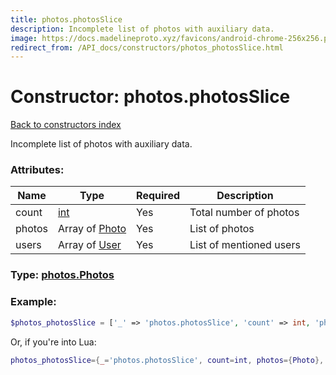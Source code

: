 ```yaml
---
title: photos.photosSlice
description: Incomplete list of photos with auxiliary data.
image: https://docs.madelineproto.xyz/favicons/android-chrome-256x256.png
redirect_from: /API_docs/constructors/photos_photosSlice.html
---
```

# Constructor: photos.photosSlice  
[Back to constructors index](index.md)



Incomplete list of photos with auxiliary data.

### Attributes:

| Name     |    Type       | Required | Description |
|----------|---------------|----------|-------------|
|count|[int](../types/int.md) | Yes|Total number of photos|
|photos|Array of [Photo](../types/Photo.md) | Yes|List of photos|
|users|Array of [User](../types/User.md) | Yes|List of mentioned users|



### Type: [photos.Photos](../types/photos.Photos.md)


### Example:

```php
$photos_photosSlice = ['_' => 'photos.photosSlice', 'count' => int, 'photos' => [Photo, Photo], 'users' => [User, User]];
```  


Or, if you're into Lua:

```lua
photos_photosSlice={_='photos.photosSlice', count=int, photos={Photo}, users={User}}

```


